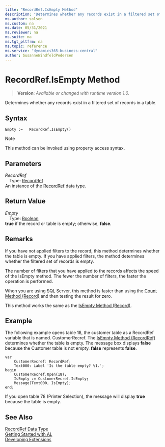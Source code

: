 ```yaml
---
title: "RecordRef.IsEmpty Method"
description: "Determines whether any records exist in a filtered set of records in a table."
ms.author: solsen
ms.custom: na
ms.date: 05/31/2021
ms.reviewer: na
ms.suite: na
ms.tgt_pltfrm: na
ms.topic: reference
ms.service: "dynamics365-business-central"
author: SusanneWindfeldPedersen
---
```

[//]: # (START>DO_NOT_EDIT)
[//]: # (IMPORTANT:Do not edit any of the content between here and the END>DO_NOT_EDIT.)
[//]: # (Any modifications should be made in the .xml files in the ModernDev repo.)
# RecordRef.IsEmpty Method
> **Version**: _Available or changed with runtime version 1.0._

Determines whether any records exist in a filtered set of records in a table.


## Syntax
```
Empty :=   RecordRef.IsEmpty()
```
> [!NOTE]
> This method can be invoked using property access syntax.

## Parameters
*RecordRef*  
&emsp;Type: [RecordRef](recordref-data-type.md)  
An instance of the [RecordRef](recordref-data-type.md) data type.  

## Return Value
*Empty*  
&emsp;Type: [Boolean](../boolean/boolean-data-type.md)  
**true** if the record or table is empty; otherwise, **false**.


[//]: # (IMPORTANT: END>DO_NOT_EDIT)

## Remarks  
 If you have not applied filters to the record, this method determines whether the table is empty. If you have applied filters, the method determines whether the filtered set of records is empty.  

 The number of filters that you have applied to the records affects the speed of the IsEmpty method. The fewer the number of filters, the faster the operation is performed.  

 When you are using SQL Server, this method is faster than using the [Count Method \(Record\)](../record/record-count-method.md) and then testing the result for zero.  

 This method works the same as the [IsEmpty Method \(Record\)](../record/record-isempty-method.md).  

## Example  
 The following example opens table 18, the customer table as a RecordRef variable that is named. CustomerRecref. The [IsEmpty Method \(RecordRef\)](recordref-isempty-method.md) determines whether the table is empty. The message box displays **false** because the Customer table is not empty. **false** represents **false**. 

```al
var
    CustomerRecref: RecordRef;
    Text000: Label 'Is the table empty? %1.';
begin 
    CustomerRecref.Open(18);  
    IsEmpty := CustomerRecref.IsEmpty;  
    Message(Text000, IsEmpty);  
end;
```  

 If you open table 78 \(Printer Selection\), the message will display **true** because the table is empty.  


## See Also
[RecordRef Data Type](recordref-data-type.md)  
[Getting Started with AL](../../devenv-get-started.md)  
[Developing Extensions](../../devenv-dev-overview.md)